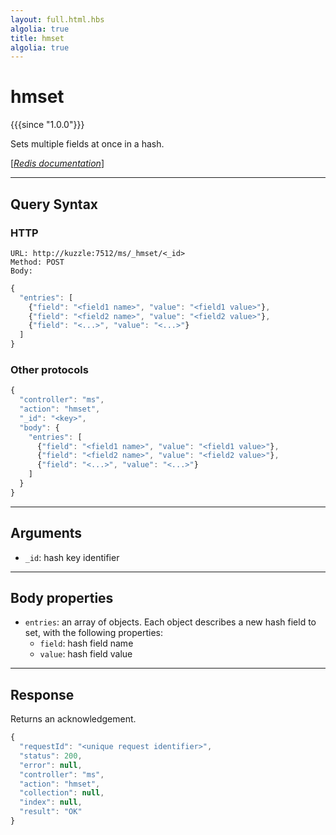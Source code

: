 ```yaml
---
layout: full.html.hbs
algolia: true
title: hmset
algolia: true
---
```


# hmset

{{{since "1.0.0"}}}

Sets multiple fields at once in a hash.

[[_Redis documentation_]](https://redis.io/commands/hmset)

---

## Query Syntax

### HTTP

```http
URL: http://kuzzle:7512/ms/_hmset/<_id>
Method: POST  
Body:
```

```js
{
  "entries": [
    {"field": "<field1 name>", "value": "<field1 value>"},
    {"field": "<field2 name>", "value": "<field2 value>"},
    {"field": "<...>", "value": "<...>"}
  ]
}
```

### Other protocols

```js
{
  "controller": "ms",
  "action": "hmset",
  "_id": "<key>",
  "body": {
    "entries": [
      {"field": "<field1 name>", "value": "<field1 value>"},
      {"field": "<field2 name>", "value": "<field2 value>"},
      {"field": "<...>", "value": "<...>"}
    ]
  }
}
```

---

## Arguments

* `_id`: hash key identifier

---

## Body properties

* `entries`: an array of objects. Each object describes a new hash field to set, with the following properties:
  * `field`: hash field name
  * `value`: hash field value

---

## Response

Returns an acknowledgement.

```javascript
{
  "requestId": "<unique request identifier>",
  "status": 200,
  "error": null,
  "controller": "ms",
  "action": "hmset",
  "collection": null,
  "index": null,
  "result": "OK"
}
```
